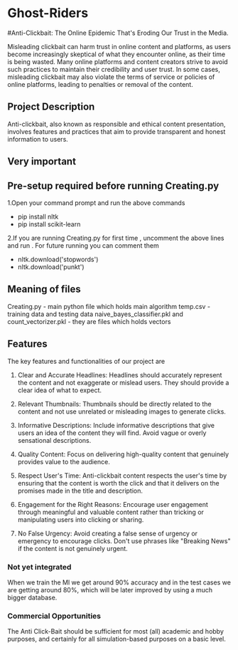 # Ghost-Riders
#Anti-Clickbait: The Online Epidemic That's Eroding Our Trust in the Media.

Misleading clickbait can harm trust in online content and platforms, as users become increasingly skeptical of what they encounter online, as their time is being wasted. Many online platforms and content creators strive to avoid such practices to maintain their credibility and user trust. In some cases, misleading clickbait may also violate the terms of service or policies of online platforms, leading to penalties or removal of the content.

## Project Description

Anti-clickbait, also known as responsible and ethical content presentation, involves features and practices that aim to provide transparent and honest information to users.

## Very important
## Pre-setup required before running Creating.py
 1.Open your command prompt and run the above commands
  * pip install nltk
  * pip install scikit-learn

 2.If you are running Creating.py for first time , uncomment the above lines and run . For future running you can comment them
  * nltk.download('stopwords')
  * nltk.download('punkt')

## Meaning of files
  Creating.py - main python file which holds main algorithm
  temp.csv - training data and testing data
  naive_bayes_classifier.pkl
  and
  count_vectorizer.pkl - they are files which holds vectors
  
## Features

The key features and functionalities of our project are

1. Clear and Accurate Headlines: Headlines should accurately represent the content and not exaggerate or mislead users. They should provide a clear idea of what to expect.

2. Relevant Thumbnails: Thumbnails should be directly related to the content and not use unrelated or misleading images to generate clicks.

3. Informative Descriptions: Include informative descriptions that give users an idea of the content they will find. Avoid vague or overly sensational descriptions.

4. Quality Content: Focus on delivering high-quality content that genuinely provides value to the audience.

5. Respect User's Time: Anti-clickbait content respects the user's time by ensuring that the content is worth the click and that it delivers on the promises made in the title and description.

6. Engagement for the Right Reasons: Encourage user engagement through meaningful and valuable content rather than tricking or manipulating users into clicking or sharing.

7. No False Urgency: Avoid creating a false sense of urgency or emergency to encourage clicks. Don't use phrases like "Breaking News" if the content is not genuinely urgent.


### Not yet integrated

When we train the Ml we get around 90% accuracy and in the test cases we are getting around 80%, which will be later improved by using a much bigger database.

### Commercial Opportunities

The Anti Click-Bait should be sufficient for most (all) academic and hobby purposes, and certainly for all simulation-based purposes on a basic level.
